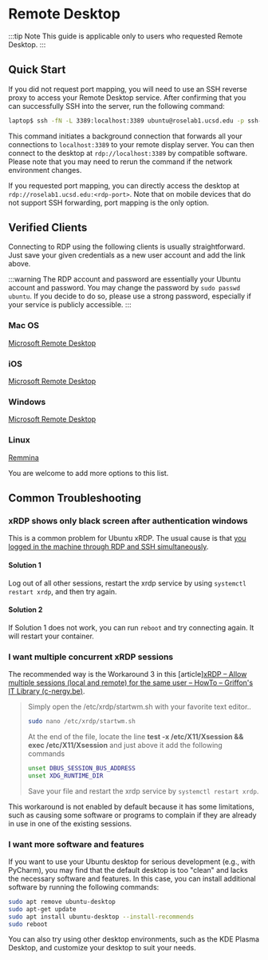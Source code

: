 # Remote Desktop

:::tip Note
This guide is applicable only to users who requested Remote Desktop.
:::

## Quick Start

If you did not request port mapping, you will need to use an SSH reverse proxy to access your Remote Desktop service. After confirming that you can successfully SSH into the server, run the following command:

```bash
laptop$ ssh -fN -L 3389:localhost:3389 ubuntu@roselab1.ucsd.edu -p ssh-port -i path/to/keyfile
```

This command initiates a background connection that forwards all your connections to `localhost:3389` to your remote display server. You can then connect to the desktop at `rdp://localhost:3389` by compatible software. Please note that you may need to rerun the command if the network environment changes.

If you requested port mapping, you can directly access the desktop at `rdp://roselab1.ucsd.edu:<rdp-port>`. Note that on mobile devices that do not support SSH forwarding, port mapping is the only option.

## Verified Clients

Connecting to RDP using the following clients is usually straightforward. Just save your given credentials as a new user account and add the link above.

:::warning
The RDP account and password are essentially your Ubuntu account and password. You may change the password by `sudo passwd ubuntu`. If you decide to do so, please use a strong password, especially if your service is publicly accessible.
:::

### Mac OS

[Microsoft Remote Desktop](https://apps.apple.com/us/app/microsoft-remote-desktop/id1295203466?mt=12)

### iOS

[Microsoft Remote Desktop](https://apps.apple.com/us/app/remote-desktop-mobile/id714464092)

### Windows

[Microsoft Remote Desktop](https://apps.microsoft.com/store/detail/microsoft-remote-desktop/9WZDNCRFJ3PS?hl=en-us&gl=us&rtc=1)

### Linux

[Remmina](https://ubuntu.com/tutorials/access-remote-desktop#1-overview) 

You are welcome to add more options to this list.

## Common Troubleshooting

### xRDP shows only black screen after authentication windows

This is a common problem for Ubuntu xRDP. The usual cause is that [you logged in the machine through RDP and SSH simultaneously](https://c-nergy.be/blog/?p=16682). 

#### Solution 1

Log out of all other sessions, restart the xrdp service by using `systemctl restart xrdp`, and then try again.

#### Solution 2

If Solution 1 does not work, you can run `reboot` and try connecting again. It will restart your container.

### I want multiple concurrent xRDP sessions

The recommended way is the Workaround 3 in this [article][xRDP – Allow multiple sessions (local and remote) for the same user – HowTo – Griffon's IT Library (c-nergy.be)](https://c-nergy.be/blog/?p=16698).

> Simply open the /etc/xrdp/startwm.sh with your favorite text editor..
>
> ```bash
> sudo nano /etc/xrdp/startwm.sh
> ```
>
> At the end of the file, locate the line **test -x /etc/X11/Xsession && exec /etc/X11/Xsession** and just above it add the following commands
>
> ```bash
> unset DBUS_SESSION_BUS_ADDRESS
> unset XDG_RUNTIME_DIR
> ```
>
> Save your file and restart the xrdp service by `systemctl restart xrdp`.

This workaround is not enabled by default because it has some limitations, such as causing some software or programs to complain if they are already in use in one of the existing sessions.

### I want more software and features

If you want to use your Ubuntu desktop for serious development (e.g., with PyCharm), you may find that the default desktop is too "clean" and lacks the necessary software and features. In this case, you can install additional software by running the following commands:

```bash
sudo apt remove ubuntu-desktop
sudo apt-get update
sudo apt install ubuntu-desktop --install-recommends
sudo reboot
```

You can also try using other desktop environments, such as the KDE Plasma Desktop, and customize your desktop to suit your needs.

